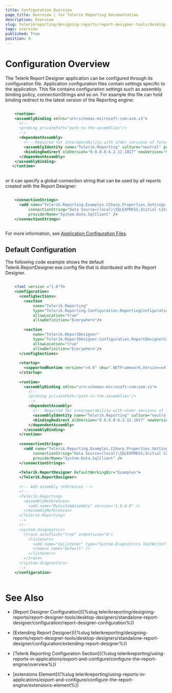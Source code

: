 ```yaml
---
title: Configuration Overview
page_title: Overview | for Telerik Reporting Documentation
description: Overview
slug: telerikreporting/designing-reports/report-designer-tools/desktop-designers/standalone-report-designer/configuration/overview
tags: overview
published: True
position: 0
---
```


# Configuration Overview



The Telerik Report Designer application can be configured through its configuration file. Application configuration files contain settings specific
        to the application. This file contains configuration settings such as assembly binding policy, connectionStrings and so on. For example this file can hold
        binding redirect to the latest version of the Reporting engine:
      

	
````XML

    <runtime>
    <assemblyBinding xmlns="urn:schemas-microsoft-com:asm.v1">
      <!--
      <probing privatePath="path-to-the-assemblies"/>
      -->
      <dependentAssembly>
        <!-- Required for interoperability with older versions of Telerik Reporting -->
        <assemblyIdentity name="Telerik.Reporting" culture="neutral" publicKeyToken="a9d7983dfcc261be"/>
        <bindingRedirect oldVersion="0.0.0.0-6.2.12.1017" newVersion="6.2.12.1017"/>
      </dependentAssembly>
    </assemblyBinding>
   </runtime>
    
````



or it can specify a global connection string that can be used by all reports created with the Report Designer:

	
````XML

    <connectionStrings>
      <add name="Telerik.Reporting.Examples.CSharp.Properties.Settings.TelerikConnectionString"
          connectionString="Data Source=(local)\SQLEXPRESS;Initial Catalog=AdventureWorks;Integrated Security=SSPI"
          providerName="System.Data.SqlClient" />
    </connectionStrings>
   
````



For more information, see
        [Application Configuration Files](http://msdn.microsoft.com/en-us/library/ms229689%28v=vs.90%29.aspx).
      

## Default Configuration

The following code example shows the default Telerik.ReportDesigner.exe.config file that is distributed with the Report Designer.

	
````XML

    <?xml version ="1.0"?>
    <configuration>
      <configSections>
        <section
            name="Telerik.Reporting"
            type="Telerik.Reporting.Configuration.ReportingConfigurationSection, Telerik.Reporting"
            allowLocation="true"
            allowDefinition="Everywhere"/>
    
        <section
            name="Telerik.ReportDesigner"
            type="Telerik.ReportDesigner.Configuration.ReportDesignerConfigurationSection, Telerik.ReportDesigner.Configuration"
            allowLocation="true"
            allowDefinition="Everywhere"/>    
      </configSections>
    
      <startup>
        <supportedRuntime version="v4.0" sku=".NETFramework,Version=v4.0"/>
      </startup>
    
      <runtime>
        <assemblyBinding xmlns="urn:schemas-microsoft-com:asm.v1">
          <!--
          <probing privatePath="path-to-the-assemblies"/>
          -->
          <dependentAssembly>
            <!-- Required for interoperability with older versions of Telerik Reporting -->
            <assemblyIdentity name="Telerik.Reporting" culture="neutral" publicKeyToken="a9d7983dfcc261be"/>
            <bindingRedirect oldVersion="0.0.0.0-6.2.12.1017" newVersion="6.2.12.1017"/>
          </dependentAssembly>
        </assemblyBinding>
      </runtime>
    
      <connectionStrings>
        <add name="Telerik.Reporting.Examples.CSharp.Properties.Settings.TelerikConnectionString"
            connectionString="Data Source=(local)\SQLEXPRESS;Initial Catalog=AdventureWorks;Integrated Security=SSPI"
            providerName="System.Data.SqlClient" />
      </connectionStrings>
      
      <Telerik.ReportDesigner DefaultWorkingDir="Examples">
      </Telerik.ReportDesigner>
    
      <!-- Add assembly references -->
      <!-- 
      <Telerik.Reporting>
        <AssemblyReferences>
          <add name="MyCustomAssembly" version="1.0.0.0" />
        </AssemblyReferences>
      </Telerik.Reporting>
      -->
      <!--  
      <system.diagnostics>
        <trace autoflush="true" indentsize="4">
          <listeners>
            <add name="myListener" type="System.Diagnostics.TextWriterTraceListener" initializeData="C:\Temp\Telerik.ReportDesigner.log" />
            <remove name="Default" />
          </listeners>
        </trace>
      </system.diagnostics>
      -->
    </configuration>
    
````



# See Also


 * [Report Designer Configuration]({%slug telerikreporting/designing-reports/report-designer-tools/desktop-designers/standalone-report-designer/configuration/report-designer-configuration%})

 * [Extending Report Designer]({%slug telerikreporting/designing-reports/report-designer-tools/desktop-designers/standalone-report-designer/configuration/extending-report-designer%})

 * [Telerik Reporting Configuration Section]({%slug telerikreporting/using-reports-in-applications/export-and-configure/configure-the-report-engine/overview%})

 * [extensions Element]({%slug telerikreporting/using-reports-in-applications/export-and-configure/configure-the-report-engine/extensions-element%})
